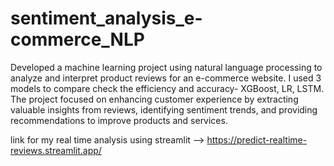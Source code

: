 # sentiment_analysis_e-commerce_NLP
Developed a machine learning project using natural language processing to analyze and interpret product reviews for an e-commerce website. I used 3 models to compare check the efficiency and accuracy- XGBoost, LR, LSTM. The project focused on enhancing customer experience by extracting valuable insights from reviews, identifying sentiment trends, and providing recommendations to improve products and services.

link for my real time analysis using streamlit --> https://predict-realtime-reviews.streamlit.app/
